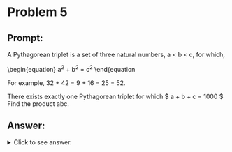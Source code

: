 # Problem 5

## Prompt:




A Pythagorean triplet is a set of three natural numbers, a < b < c, for which,

\begin{equation}
 a<sup>2</sup> + b<sup>2</sup> = c<sup>2</sup>
\end{equation

For example, 32 + 42 = 9 + 16 = 25 = 52.

There exists exactly one Pythagorean triplet for which $ a + b + c = 1000 $
Find the product abc.



## Answer:

<details>
	<summary>Click to see answer.</summary>
23514624000
</details>
